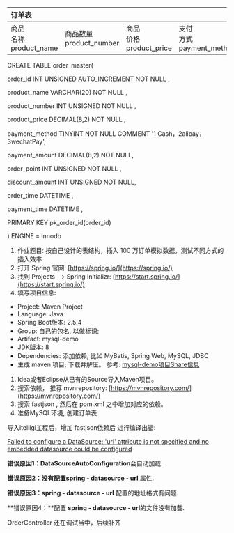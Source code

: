 |订单表|    |    |    |    |    |    |    |    |
|:----|:----|:----|:----|:----|:----|:----|:----|:----|
|商品<br>名称<br>product_name|商品数量product_number|商品<br>价格product_price|支付<br>方式payment_method|支付<br>金额payment_amount|订单<br>积分order_point|优惠<br>金额discount_amount|下单时间order_time|支付<br>时间payment_time |



CREATE TABLE order_master(

order_id INT UNSIGNED AUTO_INCREMENT NOT NULL ,

product_name VARCHAR(20) NOT NULL ,

product_number INT UNSIGNED NOT NULL ,

product_price DECIMAL(8,2) NOT NULL ,

payment_method TINYINT NOT NULL COMMENT '1 Cash，2alipay，3wechatPay',

payment_amount DECIMAL(8,2) NOT NULL,

order_point INT UNSIGNED NOT NULL ,

discount_amount INT UNSIGNED NOT NULL,

order_time DATETIME ,

payment_time DATETIME ,

PRIMARY KEY pk_order_id(order_id)

) ENGINE = innodb 


1. 作业题目: 按自己设计的表结构，插入 100 万订单模拟数据，测试不同方式的插入效率
2. 打开 Spring 官网: [https://spring.io/](https://spring.io/)
3. 找到 Projects --> Spring Initializr:  [https://start.spring.io/](https://start.spring.io/)
4. 填写项目信息:
* Project: Maven Project
* Language: Java
* Spring Boot版本: 2.5.4
* Group: 自己的包名, 以做标识;
* Artifact: mysql-demo
* JDK版本: 8
* Dependencies: 添加依赖, 比如 MyBatis, Spring Web, MySQL, JDBC
* 生成 maven 项目; 下载并解压。 参考: [mysql-demo项目Share信息](https://start.spring.io/#!type=maven-project&language=java&platformVersion=2.5.4&packaging=jar&jvmVersion=1.8&groupId=com.cncounter&artifactId=mysql-demo&name=mysql-demo&description=MySQL%20Demo&packageName=com.cncounter.mysql-demo&dependencies=mybatis,web,mysql,data-jdbc)
1. Idea或者Eclipse从已有的Source导入Maven项目。
1. 搜索依赖， 推荐 mvnrepository: [https://mvnrepository.com/](https://mvnrepository.com/)
1. 搜索 fastjson , 然后在 pom.xml 之中增加对应的依赖。
1. 准备MySQL环境, 创建订单表

导入itelligi工程后，增加 fastjson依赖后  进行编译出错:

[Failed to configure a DataSource: 'url' attribute is not specified and no embedded datasource could be configured](https://stackoverflow.com/questions/51221777/failed-to-configure-a-datasource-url-attribute-is-not-specified-and-no-embedd)

**错误原因1：DataSourceAutoConfiguration**会自动加载.

 

**错误原因2：**没有配置**spring - datasource - url** 属性.

 

**错误原因3：spring - datasource - url** 配置的地址格式有问题.

 

**错误原因4：**配置 **spring - datasource - url**的文件没有加载.


OrderController 还在调试当中，后续补齐











